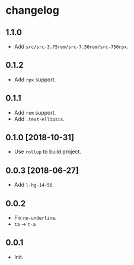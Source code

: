 # changelog

## 1.1.0

- Add `src/src-3.75rem/src-7.50rem/src-750rpx`.

## 0.1.2

- Add `rpx` support.

## 0.1.1

- Add `rem` support.
- Add `.text-ellipsis`.

## 0.1.0 [2018-10-31]

- Use `rollup` to build project.

## 0.0.3 [2018-06-27]

- Add `l-hg-14~50`.

## 0.0.2

- Fix `no-underline`.
- `ta` -> `t-a`

## 0.0.1

- Init.
